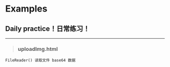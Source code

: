 # Examples

## **Daily practice！日常练习！**

---

> ### uploadImg.html

```
FileReader() 读取文件 base64 数据
```
